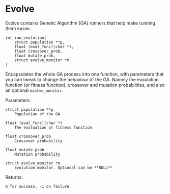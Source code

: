 # Evolve
Evolve contains Genetic Algorithm (GA) runners that help make running them
easier.

    int run_evolution(
        struct population **p,
        float (eval_func)(char *),
        float crossover_prob,
        float mutate_prob,
        struct evolve_monitor *m
    )

Encapsulates the whole GA process into one function, with parameters that you
can tweak to change the behaviour of the GA. Namely the evaulation function (or
fitness function), crossover and mutation probabilities, and also an optional
`evolve_monitor`.

Parameters:

    struct population **p
        Population of the GA

    float (eval_func)(char *)
        The evaluation or fitness function

    float crossover_prob
        Crossover probability

    float mutate_prob
        Mutation probability

    struct evolve_monitor *m
        Evolution monitor. Optional can be **NULL**

Returns: 

    0 for success, -1 on failure

